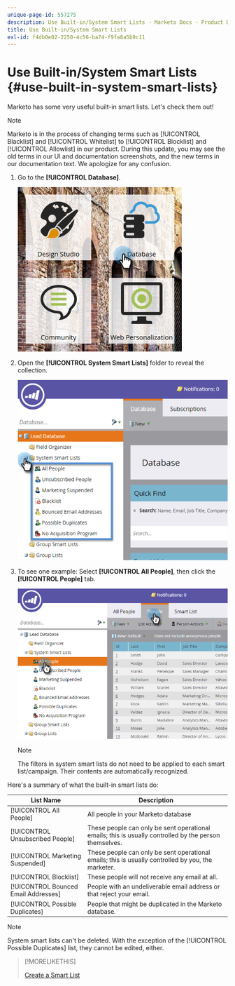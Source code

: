 ```yaml
---
unique-page-id: 557275
description: Use Built-in/System Smart Lists - Marketo Docs - Product Documentation
title: Use Built-in/System Smart Lists
exl-id: f4db0e02-2250-4c56-ba74-f9fa8a5b9c11
---
```

# Use Built-in/System Smart Lists {#use-built-in-system-smart-lists}

Marketo has some very useful built-in smart lists. Let's check them out!

>[!NOTE]
>
>Marketo is in the process of changing terms such as [!UICONTROL Blacklist] and [!UICONTROL Whitelist] to [!UICONTROL Blocklist] and [!UICONTROL Allowlist] in our product. During this update, you may see the old terms in our UI and documentation screenshots, and the new terms in our documentation text. We apologize for any confusion.

1. Go to the **[!UICONTROL Database]**.

   ![](assets/db.png)

1. Open the **[!UICONTROL System Smart Lists]** folder to reveal the collection.

   ![](assets/two.png)

1. To see one example: Select **[!UICONTROL All People]**, then click the **[!UICONTROL People]** tab.

   ![](assets/three.png)

   >[!NOTE]
   >
   >The filters in system smart lists do not need to be applied to each smart list/campaign. Their contents are automatically recognized.

Here's a summary of what the built-in smart lists do:

   | List Name |Description |
   |---|---|
   | [!UICONTROL All People] |All people in your Marketo database |
   | [!UICONTROL Unsubscribed People] |These people can only be sent operational emails; this is usually controlled by the person themselves. |
   | [!UICONTROL Marketing Suspended] |These people can only be sent operational emails; this is usually controlled by you, the marketer. |
   | [!UICONTROL Blocklist] |These people will not receive any email at all. |
   | [!UICONTROL Bounced Email Addresses] |People with an undeliverable email address or that reject your email. |
   | [!UICONTROL Possible Duplicates] |People that might be duplicated in the Marketo database. |

>[!NOTE]
>
>System smart lists can't be deleted. With the exception of the [!UICONTROL Possible Duplicates] list, they cannot be edited, either.

>[!MORELIKETHIS]
>
>[Create a Smart List](/help/marketo/product-docs/core-marketo-concepts/smart-lists-and-static-lists/creating-a-smart-list/create-a-smart-list.md)

